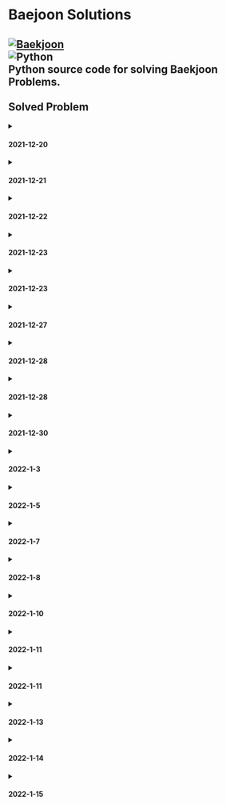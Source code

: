 # Baejoon Solutions 
[![Baekjoon](https://d2gd6pc034wcta.cloudfront.net/images/logo@2x.png)](https://www.acmicpc.net/)<br>
<img alt="Python" src ="https://img.shields.io/badge/Python-3776AB.svg?&style=for-the-badge&logo=Python&logoColor=white"/><br>
Python source code for solving Baekjoon Problems. <br>
<br>
Solved Problem<br>
----
<details>
<summary><h4>2021-12-20</h4></summary>
- No.1000<br>
- No.1001<br>
- No.1008<br>
- No.1330<br>
- No.2438<br>
- No.2439<br>
- No.2557<br>
- No.2588<br>
- No.2741<br>
- No.2742<br>
- No.2753<br>
- No.2739<br>
- No.2884<br>
- No.8393<br>
- No.9498<br>
- No.10171<br>
- No.10172<br>
- No.10430<br>
- No.10718<br>
- No.10869<br>
- No.10871<br>
- No.10950<br>
- No.10998<br>
- No.11021<br>
- No.11022<br>
- No.14681<br>
- No.15552<br>
</details>

<details>
<summary><h4>2021-12-21</h4></summary>
- No.1065<br>
- No.1110<br>
- No.1152<br>
- No.1157<br>
- No.1316<br>
- No.1546<br>
- No.2562<br>
- No.2577<br>
- No.2675<br>
- No.2908<br>
- No.2941<br>
- No.3052<br>
- No.4344<br>
- No.4673<br>
- No.5622<br>
- No.8958<br>
- No.10809<br>
- No.10818<br>
- No.10951<br>
- No.10952<br>
- No.11654<br>
- No.11720<br>
- No.15596<br>
-------------<br>
- No.1002<br>
- No.1011<br>
- No.1085<br>
- No.1193<br>
- No.1712<br>
- No.1929<br>
- No.1978<br>
- No.2292<br>
- No.2581<br>
- No.2775<br>
- No.2839<br>
- No.2869<br>
- No.3009<br>
- No.3053<br>
- No.4153<br>
- No.4948<br>
- No.4949<br>
- No.9012<br>
- No.9020<br>
- No.10250<br>
- No.10757<br>
- No.10773<br>
- No.10828<br>
- No.11653<br>
</details>

<details>
<summary><h4>2021-12-22</h4></summary>
- No.1002<br>
- No.2231<br>
- No.2447<br>
- No.2798<br>
- No.10870<br>
- No.10872<br>
- No.11729<br>
-------------<br>
- No.1018<br>
- No.1181<br>
- No.1427<br>
- No.1436<br>
- No.2108<br>
- No.2750<br>
- No.2751<br>
- No.7568<br>
- No.10814<br>
- No.10989<br>
- No.11650<br>
- No.11651<br>
- No.18870<br>
</details>

<details>
<summary><h4>2021-12-23</h4></summary>
- No.2440<br>
- No.2441<br>
- No.2455<br>
- No.2566<br>
- No.2609<br>
- No.2739<br>
- No.2752<br>
- No.2920<br>
- No.3046<br>
- No.5597<br>
- No.5988<br>
- No.10101<br>
- No.10103<br>
- No.10797<br>
- No.10817<br>
- No.10886<br>
- No.10987<br>
- No.11728<br>
- No.11943<br>
- No.11966<br>
- No.13752<br>
- No.14910<br>
- No.16430<br>
- No.16673<br>
-------------<br>
- No.1271<br>
- No.1550<br>
- No.2338<br>
- No.2475<br>
- No.2558<br>
- No.2845<br>
- No.2914<br>
- No.3003<br>
- No.5337<br>
- No.5338<br>
- No.5339<br>
- No.5522<br>
- No.5554<br>
- No.6749<br>
- No.6768<br>
- No.6810<br>
- No.8674<br>
- No.8718<br>
- No.8723<br>
- No.11466<br>
- No.11549<br>
- No.13136<br>
- No.13580<br>
- No.13597<br>
- No.13610<br>
- No.14038<br>
- No.14065<br>
- No.14173<br>
- No.14264<br>
- No.14470<br>
- No.14623<br>
- No.14924<br>
- No.14935<br>
- No.15025<br>
- No.15700<br>
- No.15873<br>
- No.16428<br>
- No.17362<br>
- No.19698<br>
- No.23825<br>
</details>

<details>
<summary><h4>2021-12-23</h4></summary>
- No.7287<br>
- No.8370<br>
- No.8393<br>
- No.8437<br>
- No.9653<br>
- No.9654<br>
- No.10170<br>
- No.10699<br>
- No.10926<br>
- No.11282<br>
- No.11382<br>
- No.11942<br>
- No.11943<br>
- No.13277<br>
- No.14645<br>
- No.14652<br>
- No.14924<br>
- No.14928<br>
- No.15439<br>
- No.15727<br>
- No.15733<br>
- No.15740<br>
- No.15894<br>
- No.15962<br>
- No.15964<br>
- No.16170<br>
- No.16394<br>
- No.17256<br>
- No.17295<br>
- No.17496<br>
- No.18096<br>
- No.18108<br>
- No.18301<br>
- No.20254<br>
- No.20492<br>
- No.21300<br>
- No.22193<br>
- No.23234<br>
- No.23825<br>
</details>

<details>
<summary><h4>2021-12-27</h4></summary>
- No.1297<br>
- No.2420<br>
- No.2480<br>
- No.2525<br>
- No.2530<br>
- No.3004<br>
- No.4299<br>
- No.5532<br>
</details>

<details>
<summary><h4>2021-12-28</h4></summary>
- No.5543<br>
- No.5575<br>
- No.5596<br>
- No.5893<br>
</details>

<details>
<summary><h4>2021-12-28</h4></summary>
- No.5928<br>
- No.6763<br>
- No.6764<br>
- No.6778<br>
- No.8710<br>
- No.10039<br>
- No.10156<br>
- No.10162<br>
- No.10179<br>
- No.10707<br>
- No.10768<br>
- No.11948<br>
- No.13866<br>
- No.13985<br>
- No.15051<br>
- No.15059<br>
- No.15080<br>
</details>

<details>
<summary><h4>2021-12-30</h4></summary>
- No.15128<br>
- No.15474<br>
- No.15610<br>
- No.15680<br>
- No.15726<br>
- No.15921<br>
- No.15963<br>
- No.16017<br>
</details>

<details>
<summary><h4>2022-1-3</h4></summary>
- No.16199<br>
- No.16204<br>
- No.16431<br>
- No.16486<br>
- No.16600<br>
- No.16693<br>
- No.16693<br>
- No.16727<br>
- No.17874<br>
</details>

<details>
<summary><h4>2022-1-5</h4></summary>
- No.15751<br>
- No.17903<br>
- No.18005<br>
- No.18330<br>
- No.18408<br>
- No.18411<br>
- No.18414<br>
- No.19602<br>
- No.19698<br>
- No.20215<br>
- No.20232<br>
- No.20233<br>
- No.20352<br>
- No.20353<br>
</details>

<details>
<summary><h4>2022-1-7</h4></summary>
- No.20673<br>
- No.20839<br>
- No.21185<br>
- No.21335<br>
- No.21354<br>
- No.21591<br>
- No.21598<br>
- No.21612<br>
- No.21633<br>
- No.21638<br>
- No.22015<br>
- No.23971<br>
</details>

<details>
<summary><h4>2022-1-8</h4></summary>
- No.11283<br>
- No.17009<br>
- No.17388<br>
- No.17863<br>
- No.19944<br>
- No.20499<br>
- No.20867<br>
- No.20976<br>
- No.21631<br>
- No.23375<br>
-------------<br>
- No.1009<br>
- No.1212<br>
- No.1247<br>
- No.1267<br>
- No.1284<br>
- No.1547<br>
- No.1598<br>
- No.1703<br>
- No.1837<br>
- No.1864<br>
- No.1964<br>
- No.1975<br>
- No.2010<br>
- No.2061<br>
- No.2163<br>
- No.2355<br>
- No.2442<br>
- No.2443<br>
- No.2444<br>
- No.2445<br>
- No.2446<br>
- No.2460<br>
- No.2476<br>
- No.2490<br>
- No.2501<br>
- No.2506<br>
- No.2511<br>
- No.2522<br>
- No.2523<br>
- No.2547<br>
- No.2576<br>
- No.2720<br>
- No.2721<br>
- No.2747<br>
- No.2754<br>
- No.2765<br>
- No.2783<br>
- No.2863<br>
- No.2875<br>
- No.2903<br>
- No.2921<br>
- No.2935<br>
- No.2953<br>
- No.2959<br>
- No.2965<br>
- No.2975<br>
- No.2985<br>
- No.2991<br>
- No.2997<br>
- No.3028<br>
- No.3029<br>
- No.3034<br>
- No.3058<br>
- No.3276<br>
- No.3460<br>
- No.3507<br>
- No.3602<br>
</details>

<details>
<summary><h4>2022-1-10</h4></summary>
- No.24078<br>
- No.24082<br>
- No.24086<br>
</details>

<details>
<summary><h4>2022-1-11</h4></summary>
- No.24072<br>
- No.24075<br>
- No.24079<br>
- No.24083<br>
- No.24087<br>
</details>

<details>
<summary><h4>2022-1-11</h4></summary>
- No.3602<br>
- No.4084<br>
- No.4101<br>
- No.4388<br>
- No.11718<br>
</details>

<details>
<summary><h4>2022-1-13</h4></summary>
- No.9610<br>
</details>

<details>
<summary><h4>2022-1-14</h4></summary>
- No.4388<br>
- No.4493<br>
- No.4504<br>
- No.4562<br>
- No.4619<br>
- No.4623<br>
- No.4635<br>
- No.8871<br>
</details>

<details>
<summary><h4>2022-1-15</h4></summary>
- No.4655<br>
</details>